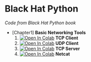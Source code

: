 # Black Hat Python
_Code from Black Hat Python book_

- [Chapter1] **Basic Networking Tools**
  1. [![Open In Colab](https://colab.research.google.com/assets/colab-badge.svg)](https://colab.research.google.com/github/damianiRiccardo90/BHP/blob/master/C1-Basic_Networking_Tools/TCP_Client.ipynb) **TCP Client**
  2. [![Open In Colab](https://colab.research.google.com/assets/colab-badge.svg)](https://colab.research.google.com/github/damianiRiccardo90/BHP/blob/master/C1-Basic_Networking_Tools/UDP_Client.ipynb) **UDP Client**
  3. [![Open In Colab](https://colab.research.google.com/assets/colab-badge.svg)](https://colab.research.google.com/github/damianiRiccardo90/BHP/blob/master/C1-Basic_Networking_Tools/TCP_Server.ipynb) **TCP Server**
  4. [![Open In Colab](https://colab.research.google.com/assets/colab-badge.svg)](https://colab.research.google.com/github/damianiRiccardo90/BHP/blob/master/C1-Basic_Networking_Tools/Netcat.ipynb) **Netcat**
